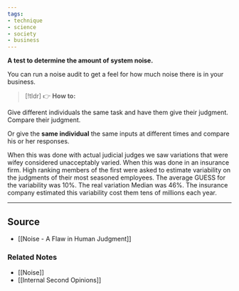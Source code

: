 ```yaml
---
tags:
- technique
- science
- society
- business
---
```

**A test to determine the amount of system noise.**

You can run a noise audit to get a feel for how much noise there is in your business. 

> [!tldr] 👉 **How to:**

Give different individuals the same task and have them give their judgment. Compare their judgment. 

Or give the **same individual** the same inputs at different times and compare his or her responses.

When this was done with actual judicial judges we saw variations that were wifey considered unacceptably varied. When this was done in an insurance firm. High ranking members of the first were asked to estimate variability on the judgments of their most seasoned employees. The average GUESS for the variability was 10%. The real variation Median was 46%. The insurance company estimated this variability cost them tens of millions each year. 

---

## Source
- [[Noise - A Flaw in Human Judgment]]

### Related Notes
- [[Noise]] 
- [[Internal Second Opinions]]